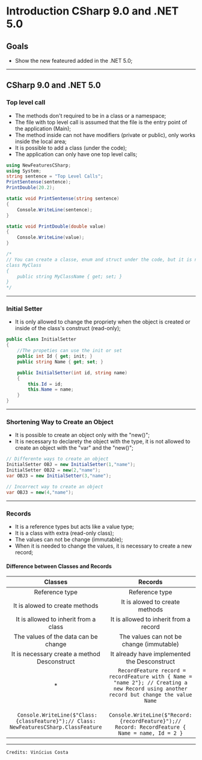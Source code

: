 ﻿# Introduction CSharp 9.0 and .NET 5.0

## Goals
- Show the new feateured added in the .NET 5.0;

---
## CSharp 9.0 and .NET 5.0

### Top level call

- The methods don't required to be in a class or a namespace;
- The file with top level call is assumed that the file is the entry point of the application (Main);
- The method inside can not have modifiers (private or public), only works inside the local area;
- It is possible to add a class (under the code);
- The application can only have one top level calls;

```C# 
using NewFeaturesCSharp;
using System;
string sentence = "Top Level Calls";
PrintSentense(sentence);
PrintDouble(20.2);

static void PrintSentense(string sentence)
{
    Console.WriteLine(sentence);
}

static void PrintDouble(double value)
{
    Console.WriteLine(value);
}

/*
// You can create a classe, enum and struct under the code, but it is not usual
class MyClass
{
    public string MyClassName { get; set; }
}
*/
```
---
### Initial Setter

- It is only allowed to change the propriety when the object is created or inside of the class's construct (read-only);

```C# 
public class InitialSetter
{
    //The propeties can use the init or set
    public int Id { get; init; }
    public string Name { get; set; }

    public InitialSetter(int id, string name)
    {
        this.Id = id;
        this.Name = name;
    }
}
```

---
### Shortening Way to Create an Object

- It is possible to create an object only with the "new()";
- It is necessary to declarety the object with the type, it is not allowed to create an object with the "var" and the "new()"; 

```C# 
// Differente ways to create an object
InitialSetter OBJ = new InitialSetter(1,"name");
InitialSetter OBJ2 = new(2,"name");
var OBJ3 = new InitialSetter(3,"name");

// Incorrect way to create an object
var OBJ3 = new(4,"name");
```
---

### Records

- It is a reference types but acts like a value type;
- It is a class with extra (read-only class);
- The values can not be change (immutable);
- When it is needed to change the values, it is necessary to create a new record;

#### Difference between Classes and Records

| Classes | Records |
| :---: | :---: |
| Reference type | Reference type |
| It is alowed to create methods | It is alowed to create methods |
| It is allowed to inherit from a class |  It is allowed to inherit from a record  |
| The values of the data can be change | The values can not be change (immutable) |
| It is necessary create a method Desconstruct | It already have implemented the Desconstruct |
| * | ``` RecordFeature record = recordFeature with { Name = "name 2"}; // Creating a new Record using another record but change the value Name```|
| ``` Console.WriteLine($"Class: {classFeature}");// Class: NewFeaturesCSharp.ClassFeature``` | ```  Console.WriteLine($"Record: {recordFeature}");// Record: RecordFeature { Name = name, Id = 2 }``` |

---
`
Credits: Vinícius Costa 
`